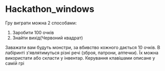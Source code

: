 # Hackathon_windows
Гру виграти можна 2 способами: 
1. Заробити 100 очків
2. Знайти вихід(Червоний квадрат)

Заважати вам будуть монстри, за вбивство кожного дається 10 очків. В лабіринті з'являтимуться різні речі (зброя, патрони, аптечки). Їх можна використати або скласти у інвентар.
Керування клавішами описане у самій грі
